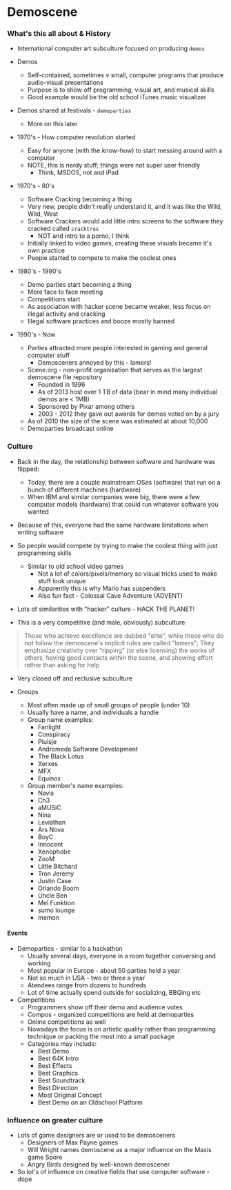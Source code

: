 Demoscene
===

### What's this all about & History
* International computer art subculture focused on producing `demos`
* Demos
  * Self-contained, sometimes v small, computer programs that produce audio-visual presentations
  * Purpose is to show off programming, visual art, and musical skills
  * Good example would be the old school iTunes music visualizer
* Demos shared at festivals - `demoparties` 
  * More on this later

* 1970's - How computer revolution started
  * Easy for anyone (with the know-how) to start messing around with a computer
  * NOTE, this is nerdy stuff; things were not super user friendly
    * Think, MSDOS, not and iPad
* 1970's - 80's
  * Software Cracking becoming a thing
  * Very new, people didn't really understand it, and it was like the Wild, Wild, West
  * Software Crackers would add little intro screens to the software they cracked called `cracktros`
    * NOT and intro to a porno, I think
  * Initially linked to video games, creating these visuals became it's own practice
  * People started to compete to make the coolest ones
* 1980's - 1990's
  * Demo parties start becoming a thing
  * More face to face meeting
  * Competitions start
  * As association with hacker scene became weaker, less focus on illegal activity and cracking
  * Illegal software practices and booze mostly banned
* 1990's - Now
  * Parties attracted more people interested in gaming and general computer stuff
    * Demosceners annoyed by this - lamers!
  * Scene.org - non-profit organization that serves as the largest demoscene file repository
    * Founded in 1996
    * As of 2013 host over 1 TB of data (bear in mind many individual demos are < 1MB)
    * Sponsored by Pixar among others
    * 2003 - 2012 they gave out awards for demos voted on by a jury
  * As of 2010 the size of the scene was estimated at about 10,000
  * Demoparties broadcast online

### Culture
* Back in the day, the relationship between software and hardware was flipped:
  * Today, there are a couple mainstream OSes (software) that run on a bunch of different machines (hardware)
  * When IBM and similar companies were big, there were a few computer models (hardware) that could run whatever software you wanted
* Because of this, everyone had the same hardware limitations when writing software
* So people would compete by trying to make the coolest thing with just programming skills
  * Similar to old school video games
    * Not a lot of colors/pixels/memory so visual tricks used to make stuff look unique
    * Apparently this is why Mario has suspenders
    * Also fun fact - Colossal Cave Adventure (ADVENT)

* Lots of similarities with "hacker" culture - HACK THE PLANET!
* This is a very competitive (and male, obviously) subculture
> Those who achieve excellence are dubbed "elite", while those who do not follow the demoscene's implicit rules are called "lamers"; 
> They emphasize creativity over "ripping" (or else licensing) the works of others, having good contacts within the scene, and showing effort rather than asking for help
* Very closed off and reclusive subculture

* Groups 
  * Most often made up of small groups of people (under 10)
  * Usually have a name, and individuals a handle
  * Group name examples:
    * Farilight
    * Conspiracy
    * Pluisje
    * Andromeda Software Development
    * The Black Lotus
    * Xerxes
    * MFX
    * Equinox
  * Group member's name examples:
    * Navis
    * Ch3
    * aMUSiC
    * Nina
    * Leviathan
    * Ars Nova
    * BoyC
    * Innocent
    * Xenophobe
    * ZooM
    * Little Bitchard
    * Tron Jeremy
    * Justin Case
    * Orlando Boom
    * Uncle Ben
    * Mel Funktion
    * sumo lounge
    * memon

#### Events
* Demoparties - similar to a hackathon
  * Usually several days, everyone in a room together conversing and working
  * Most popular in Europe - about 50 parties held a year
  * Not so much in USA - two or three a year
  * Atendees range from dozens to hundreds
  * Lot of time actually spend outside for socializing, BBQing etc
* Competitions
  * Programmers show off their demo and audience votes
  * Compos - organized competitions are held at demoparties
  * Online competitions as well
  * Nowadays the focus is on artistic quality rather than programming technique or packing the most into a small
    package
  * Categories may include:
    * Best Demo
    * Best 64K Intro
    * Best Effects
    * Best Graphics
    * Best Soundtrack
    * Best Direction
    * Most Original Concept
    * Best Demo on an Oldschool Platform

### Influence on greater culture
* Lots of game designers are or used to be demosceners
  * Designers of Max Payne games
  * Will Wright names demoscene as a major influence on the Maxis game Spore
  * Angry Birds designed by well-known demoscener
* So lot's of influence on creative fields that use computer software - dope




